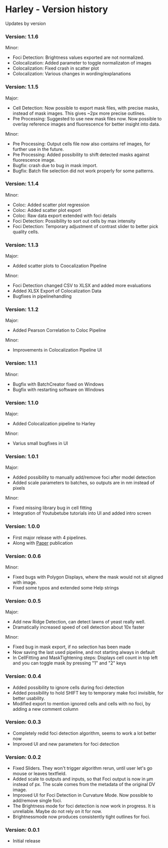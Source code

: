 # Harley - Version history
Updates by version

### Version: 1.1.6

Minor:
- Foci Detection: Brightness values exported are not normalized.
- Colocalization: Added parameter to toggle normalizaton of images 
- Colocalization: Fixed crash in scatter plot 
- Colocalization: Various changes in wording/explanations 

### Version: 1.1.5

Major:
- Cell Detection: Now possible to export mask files, with precise masks, instead of mask images. This gives ~2px more precise outlines.
- Pre Processing: Suggested to use new mask files now. Now possible to overlay reference images and fluorescence for better insight into data.

Minor: 
- Pre Processing: Output cells file now also contains ref images, for further use in the future. 
- Pre Processing: Added possibility to shift detected masks against fluorescence image.
- Bugfix: crash due to bug in mask import.
- Bugfix: Batch file selection did not work properly for some patterns. 

### Version: 1.1.4

Minor:
- Coloc: Added scatter plot regression
- Coloc: Added scatter plot export
- Coloc: Raw data export extended with foci details
- Foci Detection: Possibility to sort out cells by max intensity
- Foci Detection: Temporary adjustment of contrast slider to better pick quality cells.

### Version: 1.1.3

Major:
- Added scatter plots to Coocalization Pipeline 

Minor:
- Foci Detection changed CSV to XLSX and added more evaluations
- Added XLSX Export of Colocalization Data
- Bugfixes in pipelinehandling 

### Version: 1.1.2
Major:
- Added Pearson Correlation to Coloc Pipeline 

Minor:
- Improvements in Colocalization Pipeline UI


### Version: 1.1.1
Minor:
- Bugfix with BatchCreator fixed on Windows
- Bugfix with restarting software on Windows

### Version: 1.1.0
Major: 
- Added Colocalization pipeline to Harley

Minor:
- Varius small bugfixes in UI 

### Version: 1.0.1
Major:
- Added possibility to manually add/remove foci after model detection
- Added scale parameters to batches, so outputs are in nm instead of pixels

Minor:
- Fixed missing library bug in cell fitting
- Integration of Youtubetube tutorials into UI and added intro screen

### Version: 1.0.0

- First major release with 4 pipelines.
- Along with [Paper](https://www.biorxiv.org/content/10.1101/2021.11.29.470484v1?rss=1) publication

### Version: 0.0.6

Minor:
- Fixed bugs with Polygon Displays, where the mask would not sit aligned with image.
- Fixed some typos and extended some Help strings

### Version: 0.0.5

Major:
- Add new Ridge Detection, can detect lawns of yeast really well.
- Dramatically increased speed of cell detection about 10x faster 

Minor:
- Fixed bug in mask export, if no selection has been made
- Now saving the last used pipeline, and not starting always in default
- In CellFitting and MaskTightening steps: Displays cell count in top left and you can toggle mask by pressing "1" and "2" keys

### Version: 0.0.4

- Added possibility to ignore cells during foci detection
- Added possibility to hold SHIFT key to temporary make foci invisible, for better usability.
- Modified export to mention ignored cells and cells with no foci, by adding a new comment column

### Version: 0.0.3

- Completely redid foci detection algorithm, seems to work a lot better now
- Improved UI and new parameters for foci detection

### Version: 0.0.2

- Fixed Sliders. They won't trigger algorithm rerun, until user let's go mouse or leaves textfield.
- Added scale to outputs and inputs, so that Foci output is now in µm instead of px. The scale comes from the metadata of the original DV image.
- Improved UI for Foci Detection in Curvature Mode. Now possible to add/remove single foci.
- The Brightness mode for foci detection is now work in progress. It is unreliable. Maybe do not rely on it for now.
- Brightnessmode now produces consistently tight outlines for foci. 

### Version: 0.0.1
 
- Initial release 